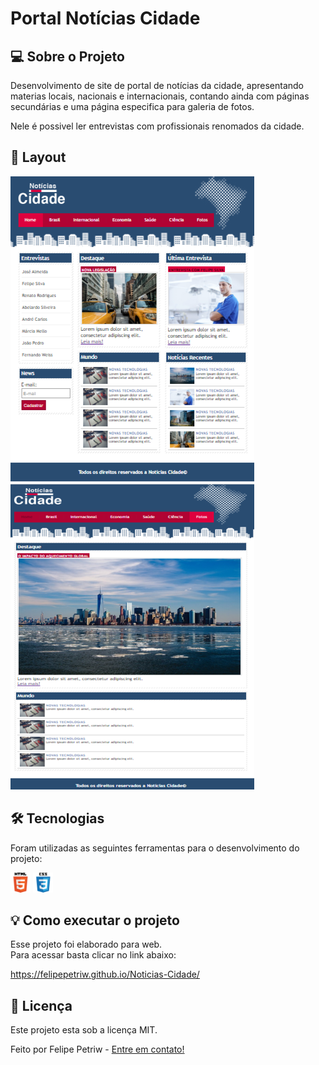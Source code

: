 # Portal Notícias Cidade
 
## 💻 Sobre o Projeto
Desenvolvimento de site de portal de notícias da cidade, apresentando materias locais, nacionais e internacionais, contando ainda com páginas secundárias e uma página especifica para galeria de fotos.

Nele é possivel ler entrevistas com profissionais renomados da cidade.

## 🎨 Layout

![image](https://github.com/FelipePetriw/Noticias-Cidade/blob/main/imagens/Imagem%20Home.PNG)
![image](https://github.com/FelipePetriw/Noticias-Cidade/blob/main/imagens/Imagem%20Fotos.PNG)

## 🛠 Tecnologias

Foram utilizadas as seguintes ferramentas para o desenvolvimento do projeto:

<code><img height="32" src="https://raw.githubusercontent.com/github/explore/80688e429a7d4ef2fca1e82350fe8e3517d3494d/topics/html/html.png" alt="HTML5"/></code>
<code><img height="32" src="https://raw.githubusercontent.com/github/explore/80688e429a7d4ef2fca1e82350fe8e3517d3494d/topics/css/css.png" alt="CSS"/></code>

## 💡 Como executar o projeto

Esse projeto foi elaborado para web. </br>
Para acessar basta clicar no link abaixo:

https://felipepetriw.github.io/Noticias-Cidade/

## 📝 Licença

Este projeto esta sob a licença MIT.

Feito por Felipe Petriw - [Entre em contato!](https://www.linkedin.com/in/felipepetriw/)
